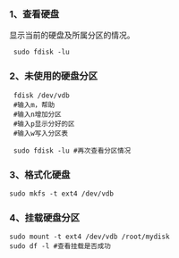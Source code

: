 ### 1、查看硬盘

显示当前的硬盘及所属分区的情况。

```
 sudo fdisk -lu
```

### 2、未使用的硬盘分区

```
 fdisk /dev/vdb
 #输入m，帮助
 #输入n增加分区
 #输入p显示分好的区
 #输入w写入分区表 
 
 sudo fdisk -lu #再次查看分区情况
```

### 3、格式化硬盘

```
sudo mkfs -t ext4 /dev/vdb
```

### 4、挂载硬盘分区 

```
sudo mount -t ext4 /dev/vdb /root/mydisk
sudo df -l #查看挂载是否成功
```

